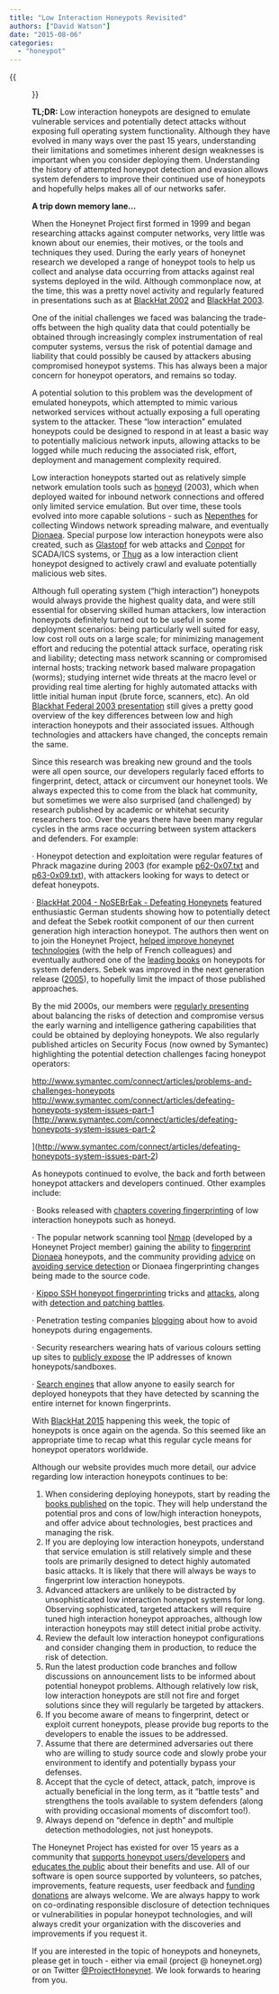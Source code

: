 ```yaml
---
title: "Low Interaction Honeypots Revisited"
authors: ["David Watson"]
date: "2015-08-06"
categories: 
  - "honeypot"
---
```

{{<figure src="images/banner.png" alt="Banner" width="50%">}}

**TL;DR:** Low interaction honeypots are designed to emulate vulnerable services and potentially detect attacks without exposing full operating system functionality. Although they have evolved in many ways over the past 15 years, understanding their limitations and sometimes inherent design weaknesses is important when you consider deploying them. Understanding the history of attempted honeypot detection and evasion allows system defenders to improve their continued use of honeypots and hopefully helps makes all of our networks safer.

**A trip down memory lane…**

When the Honeynet Project first formed in 1999 and began researching attacks against computer networks, very little was known about our enemies, their motives, or the tools and techniques they used. During the early years of honeynet research we developed a range of honeypot tools to help us collect and analyse data occurring from attacks against real systems deployed in the wild. Although commonplace now, at the time, this was a pretty novel activity and regularly featured in presentations such as at [BlackHat 2002](https://www.youtube.com/watch?v=xXMkkd79YlM) and [BlackHat 2003](http://www.blackhat.com/presentations/bh-usa-03/bh-us-03-honeynet-project/bh-us-03-honeynet.pdf).

One of the initial challenges we faced was balancing the trade-offs between the high quality data that could potentially be obtained through increasingly complex instrumentation of real computer systems, versus the risk of potential damage and liability that could possibly be caused by attackers abusing compromised honeypot systems. This has always been a major concern for honeypot operators, and remains so today.

A potential solution to this problem was the development of emulated honeypots, which attempted to mimic various networked services without actually exposing a full operating system to the attacker. These “low interaction” emulated honeypots could be designed to respond in at least a basic way to potentially malicious network inputs, allowing attacks to be logged while much reducing the associated risk, effort, deployment and management complexity required.

Low interaction honeypots started out as relatively simple network emulation tools such as [honeyd](http://www.honeyd.org/background.php) (2003), which when deployed waited for inbound network connections and offered only limited service emulation. But over time, these tools evolved into more capable solutions - such as [Nepenthes](http://nepenthes.carnivore.it) for collecting Windows network spreading malware, and eventually [Dionaea](http://dionaea.carnivore.it). Special purpose low interaction honeypots were also created, such as [Glastopf](http://glastopf.org) for web attacks and [Conpot](http://conpot.org) for SCADA/ICS systems, or [Thug](https://buffer.github.io/thug/) as a low interaction client honeypot designed to actively crawl and evaluate potentially malicious web sites.

Although full operating system (“high interaction”) honeypots would always provide the highest quality data, and were still essential for observing skilled human attackers, low interaction honeypots definitely turned out to be useful in some deployment scenarios: being particularly well suited for easy, low cost roll outs on a large scale; for minimizing management effort and reducing the potential attack surface, operating risk and liability; detecting mass network scanning or compromised internal hosts; tracking network based malware propagation (worms); studying internet wide threats at the macro level or providing real time alerting for highly automated attacks with little initial human input (brute force, scanners, etc). An old [Blackhat Federal 2003 presentation](http://www.blackhat.com/presentations/bh-federal-03/bh-fed-03-spitzner.pdf) still gives a pretty good overview of the key differences between low and high interaction honeypots and their associated issues. Although technologies and attackers have changed, the concepts remain the same.

Since this research was breaking new ground and the tools were all open source, our developers regularly faced efforts to fingerprint, detect, attack or circumvent our honeynet tools. We always expected this to come from the black hat community, but sometimes we were also surprised (and challenged) by research published by academic or whitehat security researchers too. Over the years there have been many regular cycles in the arms race occurring between system attackers and defenders. For example:

· Honeypot detection and exploitation were regular features of Phrack magazine during 2003 (for example [p62-0x07.txt](http://repo.hackerzvoice.net/depot_ouah/p62-0x07.txt) and [p63-0x09.txt](http://www.ouah.org/p63-0x09.txt)), with attackers looking for ways to detect or defeat honeypots.

· [BlackHat 2004 - NoSEBrEak - Defeating Honeynets](http://www.blackhat.com/presentations/bh-usa-04/bh-us-04-holz/bh-us-04-holz-up.pdf) featured enthusiastic German students showing how to potentially detect and defeat the Sebek rootkit component of our then current generation high interaction honeypot. The authors then went on to join the Honeynet Project, [helped improve honeynet technologies](https://www3.honeynet.org/wp-content/uploads/attachments/DefeatingHPs-IAW05.pdf) (with the help of French colleagues) and eventually authored one of the [leading books](http://www.amazon.com/Virtual-Honeypots-Tracking-Intrusion-Detection/dp/0321336321) on honeypots for system defenders. Sebek was improved in the next generation release ([2005](https://www.dfn-cert.de/dokumente/workshop/2005/dfncert-ws2005-f1.pdf)), to hopefully limit the impact of those published approaches.

By the mid 2000s, our members were [regularly presenting](http://www.ists.dartmouth.edu/library/97.pdf) about balancing the risks of detection and compromise versus the early warning and intelligence gathering capabilities that could be obtained by deploying honeypots. We also regularly published articles on Security Focus (now owned by Symantec) highlighting the potential detection challenges facing honeypot operators:

[http://www.symantec.com/connect/articles/problems-and-challenges-honeypots  
](http://www.symantec.com/connect/articles/problems-and-challenges-honeypots)[http://www.symantec.com/connect/articles/defeating-honeypots-system-issues-part-1  
](http://www.symantec.com/connect/articles/defeating-honeypots-system-issues-part-1)[http://www.symantec.com/connect/articles/defeating-honeypots-system-issues-part-2  
  
](http://www.symantec.com/connect/articles/defeating-honeypots-system-issues-part-2)

As honeypots continued to evolve, the back and forth between honeypot attackers and developers continued. Other examples include:

· Books released with [chapters covering fingerprinting](http://books.gigatux.nl/mirror/honeypot/final/ch09lev1sec1.html) of low interaction honeypots such as honeyd.

· The popular network scanning tool [Nmap](http://www.nmap.org) (developed by a Honeynet Project member) gaining the ability to [fingerprint Dionaea](http://blog.prowling.nu/2012/04/detecting-dionaea-honeypot-using-nmap.html) honeypots, and the community providing [advice](http://www.cyberbrian.net/2014/09/dionaea-honeypot-obfuscation/) on [avoiding service detection](http://www.securityartwork.es/2014/06/05/avoiding-dionaea-service-identification/) or Dionaea fingerprinting changes being made to the source code.

· [Kippo SSH honeypot fingerprinting](https://isc.sans.edu/forums/diary/Kippo+Users+Beware+Another+fingerprinting+trick/18119/) tricks and [attacks](http://www.rafayhackingarticles.net/2013/06/using-honeypots-to-your-advantage.html), along with [detection and patching battles](http://morris.guru/detecting-kippo-ssh-honeypots/).

· Penetration testing companies [blogging](https://www.pentestpartners.com/blog/need-to-avoid-a-honeypot-heres-how/) about how to avoid honeypots during engagements.

· Security researchers wearing hats of various colours setting up sites to [publicly expose](http://voices.washingtonpost.com/securityfix/2009/10/former_anti-virus_researcher_t.html) the IP addresses of known honeypots/sandboxes.

· [Search engines](https://honeyscore.shodan.io) that allow anyone to easily search for deployed honeypots that they have detected by scanning the entire internet for known fingerprints.

With [BlackHat 2015](https://www.blackhat.com/us-15/) happening this week, the topic of honeypots is once again on the agenda. So this seemed like an appropriate time to recap what this regular cycle means for honeypot operators worldwide.

Although our website provides much more detail, our advice regarding low interaction honeypots continues to be:

1. When considering deploying honeypots, start by reading the [books published](http://www.amazon.com/Know-Your-Enemy-Learning-Security/dp/0321166469/ref=sr_1_3?s=books&ie=UTF8&qid=1438812056&sr=1-3&keywords=know+your+enemy) on the topic. They will help understand the potential pros and cons of low/high interaction honeypots, and offer advice about technologies, best practices and managing the risk.
2. If you are deploying low interaction honeypots, understand that service emulation is still relatively simple and these tools are primarily designed to detect highly automated basic attacks. It is likely that there will always be ways to fingerprint low interaction honeypots.
3. Advanced attackers are unlikely to be distracted by unsophisticated low interaction honeypot systems for long. Observing sophisticated, targeted attackers will require tuned high interaction honeypot approaches, although low interaction honeypots may still detect initial probe activity.
4. Review the default low interaction honeypot configurations and consider changing them in production, to reduce the risk of detection.
5. Run the latest production code branches and follow discussions on announcement lists to be informed about potential honeypot problems. Although relatively low risk, low interaction honeypots are still not fire and forget solutions since they will regularly be targeted by attackers.
6. If you become aware of means to fingerprint, detect or exploit current honeypots, please provide bug reports to the developers to enable the issues to be addressed.
7. Assume that there are determined adversaries out there who are willing to study source code and slowly probe your environment to identify and potentially bypass your defenses.
8. Accept that the cycle of detect, attack, patch, improve is actually beneficial in the long term, as it “battle tests” and strengthens the tools available to system defenders (along with providing occasional moments of discomfort too!).
9. Always depend on “defence in depth” and multiple detection methodologies, not just honeypots.

The Honeynet Project has existed for over 15 years as a community that [supports honeypot users/developers](https://www.honeynet.org/gsoc) and [educates the public](http://stavanger2015.honeynet.org) about their benefits and use. All of our software is open source supported by volunteers, so patches, improvements, feature requests, user feedback and [funding donations](https://www.honeynet.org/about) are always welcome. We are always happy to work on co-ordinating responsible disclosure of detection techniques or vulnerabilities in popular honeypot technologies, and will always credit your organization with the discoveries and improvements if you request it.

If you are interested in the topic of honeypots and honeynets, please get in touch - either via email (project @ honeynet.org) or on Twitter [@ProjectHoneynet](https://twitter.com/projecthoneynet). We look forwards to hearing from you.
